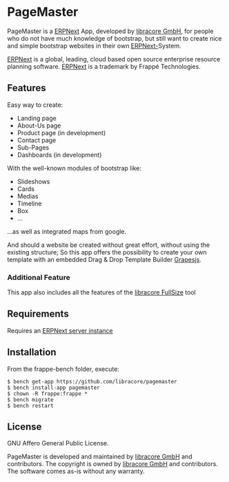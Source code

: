 # PageMaster

PageMaster is a [ERPNext](https://www.erpnext.org) App, developed by [libracore GmbH](https://libracore.com), for people who do not have much knowledge of bootstrap, but still want to create nice and simple bootstrap websites in their own [ERPNext-](https://www.erpnext.org)System.

[ERPNext](https://www.erpnext.org) is a global, leading, cloud based open source enterprise resource planning software. [ERPNext](https://www.erpnext.org) is a trademark by Frappé Technologies.

## Features
Easy way to create:
* Landing page
* About-Us page
* Product page (in development)
* Contact page
* Sub-Pages
* Dashboards (in development)

With the well-known modules of bootstrap like:
* Slideshows
* Cards
* Medias
* Timeline
* Box
* ...

...as well as integrated maps from google.

And should a website be created without great effort, without using the existing structure; So this app offers the possibility to create your own template with an embedded Drag & Drop Template Builder [Grapesjs](https://github.com/artf/grapesjs).

### Additional Feature
This app also includes all the features of the [libracore FullSize](https://github.com/libracore/fullsize) tool

## Requirements
Requires an [ERPNext server instance](https://github.com/frappe/erpnext)

## Installation
From the frappe-bench folder, execute:
```
$ bench get-app https://github.com/libracore/pagemaster
$ bench install-app pagemaster
$ chown -R frappe:frappe *
$ bench migrate
$ bench restart
```

## License
GNU Affero General Public License.

PageMaster is developed and maintained by [libracore GmbH](https://libracore.com) and contributors. The copyright is owned by [libracore GmbH](https://libracore.com) and contributors. The software comes as-is without any warranty.
